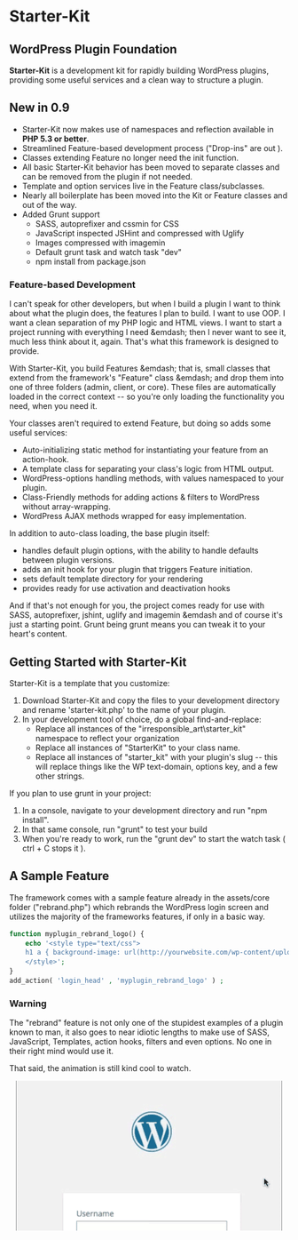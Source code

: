# Starter-Kit #
## WordPress Plugin Foundation ##

**Starter-Kit** is a development kit for rapidly building WordPress plugins, providing some useful
services and a clean way to structure a plugin.

## New in 0.9 ##

+   Starter-Kit now makes use of namespaces and reflection available in **PHP 5.3 or better**.
+   Streamlined Feature-based development process ("Drop-ins" are out ).
+   Classes extending Feature no longer need the init function.
+   All basic Starter-Kit behavior has been moved to separate classes and can be removed from
	the plugin if not needed.
+   Template and option services live in the Feature class/subclasses.
+   Nearly all boilerplate has been moved into the Kit or Feature classes and out of the way.
+   Added Grunt support
	+   SASS, autoprefixer and cssmin for CSS
	+   JavaScript inspected JSHint and compressed with Uglify
	+   Images compressed with imagemin
	+   Default grunt task and watch task "dev"
	+   npm install from package.json

### Feature-based Development ###

I can't speak for other developers, but when I build a plugin I want to think about
what the plugin does, the features I plan to build. I want to use OOP. I want a clean separation of my PHP
logic and HTML views. I want to start a project running with everything I need &emdash; then I never want to see it,
much less think about it, again. That's what this framework is designed to provide.

With Starter-Kit, you build Features &emdash; that is, small classes that extend from the framework's "Feature"
class &emdash; and drop them into one of three folders (admin, client, or core). These files are automatically loaded
in the correct context -- so you're only loading the functionality you need, when you need it.

Your classes aren't required to extend Feature, but doing so adds some useful services:
+   Auto-initializing static method for instantiating your feature from an action-hook.
+   A template class for separating your class's logic from HTML output.
+   WordPress-options handling methods, with values namespaced to your plugin.
+   Class-Friendly methods for adding actions &amp; filters to WordPress without array-wrapping.
+   WordPress AJAX methods wrapped for easy implementation.

In addition to auto-class loading, the base plugin itself:
+   handles default plugin options, with the ability to handle defaults between plugin versions.
+   adds an init hook for your plugin that triggers Feature initiation.
+   sets default template directory for your rendering
+   provides ready for use activation and deactivation hooks

And if that's not enough for you, the project comes ready for use with SASS, autoprefixer, jshint, uglify
and imagemin &emdash and of course it's just a starting point. Grunt being grunt means you can tweak it
to your heart's content.

## Getting Started with Starter-Kit ##

Starter-Kit is a template that you customize:

1.  Download Starter-Kit and copy the files to your development directory and rename
	'starter-kit.php' to the name of your plugin.
2.  In your development tool of choice, do a global find-and-replace:
	+   Replace all instances of the "irresponsible_art\starter_kit" namespace to reflect your organization
	+   Replace all instances of "StarterKit" to your class name.
	+   Replace all instances of "starter_kit" with your plugin's slug -- this will replace things like the
		WP text-domain, options key, and a few other strings.

If you plan to use grunt in your project:

1.  In a console, navigate to your development directory and run "npm install".
2.  In that same console, run "grunt" to test your build
3.  When you're ready to work, run the "grunt dev" to start the watch task ( ctrl + C stops it ).

## A Sample Feature ##

The framework comes with a sample feature already in the assets/core folder ("rebrand.php") which rebrands the
WordPress login screen and utilizes the majority of the frameworks features, if only in a basic way.




```php
function myplugin_rebrand_logo() {
	echo '<style type="text/css">
	h1 a { background-image: url(http://yourwebsite.com/wp-content/uploads/yourimage.jpg) !important; }
	</style>';
}
add_action( 'login_head' , 'myplugin_rebrand_logo' ) ;
```


### Warning ###

The "rebrand" feature is not only one of the stupidest examples of a plugin known to man, it also goes
to near idiotic lengths to make use of SASS, JavaScript, Templates, action hooks, filters and even options.
No one in their right mind would use it.

That said, the animation is still kind cool to watch.
<p align="center"><img src="rebrand.gif"></p>



